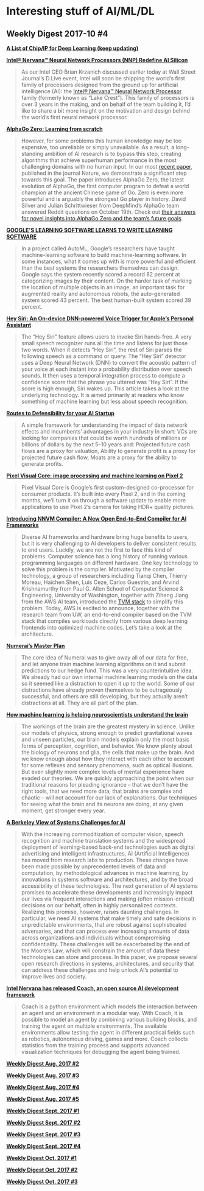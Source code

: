 # Interesting stuff of AI/ML/DL

## Weekly Digest 2017-10 \#4

**[A List of Chip/IP for Deep Learning (keep updating)](https://basicmi.github.io/Deep-Learning-Processor-List/)**

**[Intel® Nervana™ Neural Network Processors (NNP) Redefine AI Silicon](https://www.intelnervana.com/intel-nervana-neural-network-processors-nnp-redefine-ai-silicon/)**
> As our Intel CEO Brian Krzanich discussed earlier today at Wall Street Journal’s D.Live event, Intel will soon be shipping the world’s first family of processors designed from the ground up for artificial intelligence (AI): the [Intel® Nervana™ Neural Network Processor](https://newsroom.intel.com/editorials/intel-pioneers-new-technologies-advance-artificial-intelligence/) family (formerly known as “Lake Crest”). This family of processors is over 3 years in the making, and on behalf of the team building it, I’d like to share a bit more insight on the motivation and design behind the world’s first neural network processor.

**[AlphaGo Zero: Learning from scratch](https://deepmind.com/blog/alphago-zero-learning-scratch/)**
> However, for some problems this human knowledge may be too expensive, too unreliable or simply unavailable. As a result, a long-standing ambition of AI research is to bypass this step, creating algorithms that achieve superhuman performance in the most challenging domains with no human input. In our most [recent paper](https://www.nature.com/nature/journal/v550/n7676/full/nature24270.html), published in the journal Nature, we demonstrate a significant step towards this goal.
> The paper introduces AlphaGo Zero, the latest evolution of AlphaGo, the first computer program to defeat a world champion at the ancient Chinese game of Go. Zero is even more powerful and is arguably the strongest Go player in history.
> David Silver and Julian Schrittwieser from DeepMind’s AlphaGo team answered Reddit questions on October 19th. Check out [their answers for novel insights into AlphaGo Zero and the team’s future goals](https://www.reddit.com/r/MachineLearning/comments/76xjb5/ama_we_are_david_silver_and_julian_schrittwieser/).

**[GOOGLE'S LEARNING SOFTWARE LEARNS TO WRITE LEARNING SOFTWARE](https://www.wired.com/story/googles-learning-software-learns-to-write-learning-software/)**
> In a project called AutoML, Google’s researchers have taught machine-learning software to build machine-learning software. In some instances, what it comes up with is more powerful and efficient than the best systems the researchers themselves can design. Google says the system recently scored a record 82 percent at categorizing images by their content. On the harder task of marking the location of multiple objects in an image, an important task for augmented reality and autonomous robots, the auto-generated system scored 43 percent. The best human-built system scored 39 percent.

**[Hey Siri: An On-device DNN-powered Voice Trigger for Apple’s Personal Assistant](https://machinelearning.apple.com/2017/10/01/hey-siri.html)**
> The “Hey Siri” feature allows users to invoke Siri hands-free. A very small speech recognizer runs all the time and listens for just those two words. When it detects “Hey Siri”, the rest of Siri parses the following speech as a command or query. The “Hey Siri” detector uses a Deep Neural Network (DNN) to convert the acoustic pattern of your voice at each instant into a probability distribution over speech sounds. It then uses a temporal integration process to compute a confidence score that the phrase you uttered was “Hey Siri”. If the score is high enough, Siri wakes up. This article takes a look at the underlying technology. It is aimed primarily at readers who know something of machine learning but less about speech recognition.

**[Routes to Defensibility for your AI Startup](https://machinelearnings.co/routes-to-defensibility-for-your-ai-startup-2875a1b51d4e)**
> A simple framework for understanding the impact of data network effects and incumbents’ advantages in your industry
> In short: VCs are looking for companies that could be worth hundreds of millions or billions of dollars by the next 5–10 years and:
> Projected future cash flows are a proxy for valuation,
> Ability to generate profit is a proxy for projected future cash flow,
> Moats are a proxy for the ability to generate profits.

**[Pixel Visual Core: image processing and machine learning on Pixel 2](https://www.blog.google/products/pixel/pixel-visual-core-image-processing-and-machine-learning-pixel-2/)**
> Pixel Visual Core is Google’s first custom-designed co-processor for consumer products. It’s built into every Pixel 2, and in the coming months, we’ll turn it on through a software update to enable more applications to use Pixel 2’s camera for taking HDR+ quality pictures.

**[Introducing NNVM Compiler: A New Open End-to-End Compiler for AI Frameworks](https://aws.amazon.com/cn/blogs/ai/introducing-nnvm-compiler-a-new-open-end-to-end-compiler-for-ai-frameworks/)**
> Diverse AI frameworks and hardware bring huge benefits to users, but it is very challenging to AI developers to deliver consistent results to end users. Luckily, we are not the first to face this kind of problems. Computer science has a long history of running various programming languages on different hardware. One key technology to solve this problem is the compiler. Motivated by the compiler technology, a group of researchers including Tianqi Chen, Thierry Moreau, Haichen Shen, Luis Ceze, Carlos Guestrin, and Arvind Krishnamurthy from Paul G. Allen School of Computer Science & Engineering, University of Washington, together with Ziheng Jiang from the AWS AI team, introduced the [TVM stack](http://tvmlang.org/2017/08/17/tvm-release-announcement.html) to simplify this problem.
> Today, AWS is excited to announce, together with the research team from UW, an end-to-end compiler based on the TVM stack that compiles workloads directly from various deep learning frontends into optimized machine codes. Let’s take a look at the architecture.

**[Numerai’s Master Plan](https://medium.com/numerai/numerais-master-plan-1a00f133dba9)**
> The core idea of Numerai was to give away all of our data for free, and let anyone train machine learning algorithms on it and submit predictions to our hedge fund. This was a very counterintuitive idea. We already had our own internal machine learning models on the data so it seemed like a distraction to open it up to the world.
> Some of our distractions have already proven themselves to be outrageously successful, and others are still developing, but they actually aren’t distractions at all. They are all part of the plan.

**[How machine learning is helping neuroscientists understand the brain](https://massivesci.com/articles/neuroscience-machine-learning-metaphors/)**
> The workings of the brain are the greatest mystery in science. Unlike our models of physics, strong enough to predict gravitational waves and unseen particles, our brain models explain only the most basic forms of perception, cognition, and behavior. We know plenty about the biology of neurons and glia, the cells that make up the brain. And we know enough about how they interact with each other to account for some reflexes and sensory phenomena, such as optical illusions. But even slightly more complex levels of mental experience have evaded our theories.
> We are quickly approaching the point when our traditional reasons for pleading ignorance – that we don’t have the right tools, that we need more data, that brains are complex and chaotic – will not account for our lack of explanations. Our techniques for seeing what the brain and its neurons are doing, at any given moment, get stronger every year.

**[A Berkeley View of Systems Challenges for AI](https://www2.eecs.berkeley.edu/Pubs/TechRpts/2017/EECS-2017-159.html)**
> With the increasing commoditization of computer vision, speech recognition and machine translation systems and the widespread deployment of learning-based back-end technologies such as digital advertising and intelligent infrastructures, AI (Artificial Intelligence) has moved from research labs to production. These changes have been made possible by unprecedented levels of data and computation, by methodological advances in machine learning, by innovations in systems software and architectures, and by the broad accessibility of these technologies.
> The next generation of AI systems promises to accelerate these developments and increasingly impact our lives via frequent interactions and making (often mission-critical) decisions on our behalf, often in highly personalized contexts. Realizing this promise, however, raises daunting challenges. In particular, we need AI systems that make timely and safe decisions in unpredictable environments, that are robust against sophisticated adversaries, and that can process ever increasing amounts of data across organizations and individuals without compromising confidentiality. These challenges will be exacerbated by the end of the Moore’s Law, which will constrain the amount of data these technologies can store and process. In this paper, we propose several open research directions in systems, architectures, and security that can address these challenges and help unlock AI’s potential to improve lives and society.

**[Intel Nervana has released Coach, an open source AI development framework](http://coach.nervanasys.com/design/index.html)**
> Coach is a python environment which models the interaction between an agent and an environment in a modular way. With Coach, it is possible to model an agent by combining various building blocks, and training the agent on multiple environments. The available environments allow testing the agent in different practical fields such as robotics, autonomous driving, games and more. Coach collects statistics from the training process and supports advanced visualization techniques for debugging the agent being trained.

**[Weekly Digest Aug. 2017 \#2](https://github.com/basicmi/Machine-Learning-Articles/blob/master/WeeklyDigest2017-08_2.md)**

**[Weekly Digest Aug. 2017 \#3](https://github.com/basicmi/Machine-Learning-Articles/blob/master/WeeklyDigest2017-08_3.md)**

**[Weekly Digest Aug. 2017 \#4](https://github.com/basicmi/Machine-Learning-Articles/blob/master/WeeklyDigest2017-08_4.md)**

**[Weekly Digest Aug. 2017 \#5](https://github.com/basicmi/Machine-Learning-Articles/blob/master/WeeklyDigest2017-08_5.md)**

**[Weekly Digest Sept. 2017 \#1](https://github.com/basicmi/Machine-Learning-Articles/blob/master/WeeklyDigest2017-09_1.md)**

**[Weekly Digest Sept. 2017 \#2](https://github.com/basicmi/Machine-Learning-Articles/blob/master/WeeklyDigest2017-09_2.md)**

**[Weekly Digest Sept. 2017 \#3](https://github.com/basicmi/Machine-Learning-Articles/blob/master/WeeklyDigest2017-09_3.md)**

**[Weekly Digest Sept. 2017 \#4](https://github.com/basicmi/Machine-Learning-Articles/blob/master/WeeklyDigest2017-09_4.md)**

**[Weekly Digest Oct. 2017 \#1](https://github.com/basicmi/Machine-Learning-Articles/blob/master/WeeklyDigest2017-10_1.md)**

**[Weekly Digest Oct. 2017 \#2](https://github.com/basicmi/Machine-Learning-Articles/blob/master/WeeklyDigest2017-10_2.md)**

**[Weekly Digest Oct. 2017 \#3](https://github.com/basicmi/Machine-Learning-Articles/blob/master/WeeklyDigest2017-10_3.md)**

